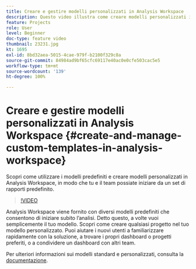 ```yaml
---
title: Creare e gestire modelli personalizzati in Analysis Workspace
description: Questo video illustra come creare modelli personalizzati in Analysis Workspace, in modo che tu e il tuo team possiate iniziare da un set specifico di rapporti.
feature: Projects
role: User
level: Beginner
doc-type: feature video
thumbnail: 23231.jpg
kt: 1695
exl-id: 8bd32aea-5015-4cae-979f-b2100f329c8a
source-git-commit: 84984ad9bf65cfc69117e40ac0e0cfe503cac5e5
workflow-type: tm+mt
source-wordcount: '139'
ht-degree: 100%

---
```


# Creare e gestire modelli personalizzati in Analysis Workspace {#create-and-manage-custom-templates-in-analysis-workspace}

Scopri come utilizzare i modelli predefiniti e creare modelli personalizzati in Analysis Workspace, in modo che tu e il team possiate iniziare da un set di rapporti predefinito.

>[!VIDEO](https://video.tv.adobe.com/v/23231/?quality=12&learn=on)

Analysis Workspace viene fornito con diversi modelli predefiniti che consentono di iniziare subito l’analisi. Detto questo, a volte vuoi semplicemente il tuo modello. Scopri come creare qualsiasi progetto nel tuo modello personalizzato. Puoi aiutare i nuovi utenti a familiarizzare rapidamente con la soluzione, a trovare i propri dashboard o progetti preferiti, o a condividere un dashboard con altri team.

Per ulteriori informazioni sui modelli standard e personalizzati, consulta la [documentazione](https://experienceleague.adobe.com/docs/analytics/analyze/analysis-workspace/build-workspace-project/starter-projects.html?lang=it).

